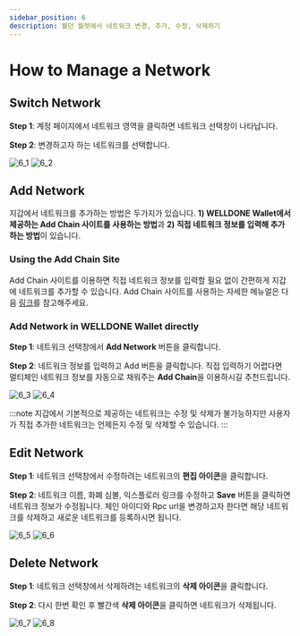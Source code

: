```yaml
---
sidebar_position: 6
description: 웰던 월렛에서 네트워크 변경, 추가, 수정, 삭제하기
---
```


# How to Manage a Network

## Switch Network

**Step 1**: 계정 페이지에서 네트워크 영역을 클릭하면 네트워크 선택창이 나타납니다.

**Step 2**: 변경하고자 하는 네트워크를 선택합니다.

![6_1](./img/6_1.png?raw=true '6_1')
![6_2](./img/6_1.png?raw=true '6_2')

## Add Network

지갑에서 네트워크를 추가하는 방법은 두가지가 있습니다. **1) WELLDONE Wallet에서 제공하는 Add Chain 사이트를 사용하는 방법**과 **2) 직접 네트워크 정보를 입력해 추가하는 방법**이 있습니다.

### Using the Add Chain Site

Add Chain 사이트를 이용하면 직접 네트워크 정보를 입력할 필요 없이 간편하게 지갑에 네트워크를 추가할 수 있습니다. Add Chain 사이트를 사용하는 자세한 메뉴얼은 다음 [링크]('')를 참고해주세요.

### Add Network in WELLDONE Wallet directly

**Step 1**: 네트워크 선택창에서 **Add Network** 버튼을 클릭합니다.

**Step 2**: 네트워크 정보를 입력하고 Add 버튼을 클릭합니다. 직접 입력하기 어렵다면 멀티체인 네트워크 정보를 자동으로 채워주는 **Add Chain**을 이용하시길 추천드립니다.

![6_3](./img/6_3.png?raw=true '6_3')
![6_4](./img/6_4.png?raw=true '6_4')

:::note
지갑에서 기본적으로 제공하는 네트워크는 수정 및 삭제가 불가능하지만 사용자가 직접 추가한 네트워크는 언제든지 수정 및 삭제할 수 있습니다.
:::

## Edit Network

**Step 1**: 네트워크 선택창에서 수정하려는 네트워크의 **편집 아이콘**을 클릭합니다.

**Step 2**: 네트워크 이름, 화폐 심볼, 익스플로러 링크를 수정하고 **Save** 버튼을 클릭하면 네트워크 정보가 수정됩니다. 체인 아이디와 Rpc url을 변경하고자 한다면 해당 네트워크를 삭제하고 새로운 네트워크를 등록하시면 됩니다.

![6_5](./img/6_5.png?raw=true '6_5')
![6_6](./img/6_6.png?raw=true '6_6')

## Delete Network

**Step 1**: 네트워크 선택창에서 삭제하려는 네트워크의 **삭제 아이콘**을 클릭합니다.

**Step 2**: 다시 한번 확인 후 빨간색 **삭제 아이콘**을 클릭하면 네트워크가 삭제됩니다.

![6_7](./img/6_7.png?raw=true '6_7')
![6_8](./img/6_8.png?raw=true '6_8')
